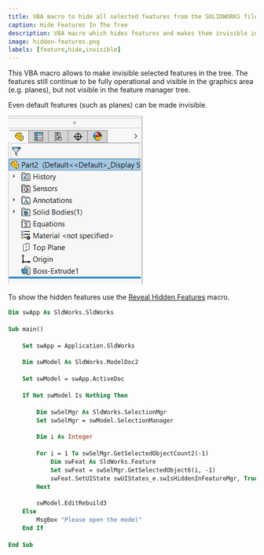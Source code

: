 ```yaml
---
title: VBA macro to hide all selected features from the SOLIDWORKS file tree
caption: Hide Features In The Tree
description: VBA macro which hides features and makes them invisible in the SOLIDWORKS Feature Manager tree
image: hidden-features.png
labels: [feature,hide,invisible]
---
```

This VBA macro allows to make invisible selected features in the tree. The features still continue to be fully operational and visible in the graphics area (e.g. planes), but not visible in the feature manager tree.

Even default features (such as planes) can be made invisible.

![Sketch, Right and Top planes hidden in the feature manager tree](hidden-features.png)

To show the hidden features use the [Reveal Hidden Features](/docs/codestack/solidworks-api/document/features-manager/reveal-hidden-features/) macro.

~~~ vb
Dim swApp As SldWorks.SldWorks

Sub main()

    Set swApp = Application.SldWorks
    
    Dim swModel As SldWorks.ModelDoc2
    
    Set swModel = swApp.ActiveDoc
    
    If Not swModel Is Nothing Then
        
        Dim swSelMgr As SldWorks.SelectionMgr
        Set swSelMgr = swModel.SelectionManager
        
        Dim i As Integer
        
        For i = 1 To swSelMgr.GetSelectedObjectCount2(-1)
            Dim swFeat As SldWorks.Feature
            Set swFeat = swSelMgr.GetSelectedObject6(i, -1)
            swFeat.SetUIState swUIStates_e.swIsHiddenInFeatureMgr, True
        Next
        
        swModel.EditRebuild3
    Else
        MsgBox "Please open the model"
    End If
    
End Sub
~~~


